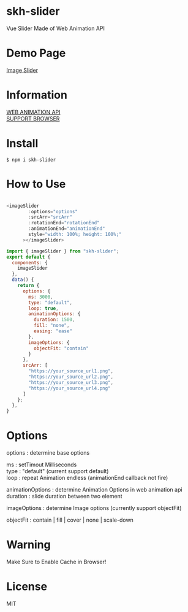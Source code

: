 # skh-slider

Vue Slider Made of Web Animation API

# Demo Page

[Image Slider](https://seogki.github.io/skh-slider/)

# Information

[WEB ANIMATION API](https://developer.mozilla.org/en-US/docs/Web/API/Web_Animations_API/Using_the_Web_Animations_API) <br />
[SUPPORT BROWSER](https://caniuse.com/web-animation)<br />

# Install

```console
$ npm i skh-slider
```

# How to Use

```js

<imageSlider
        :options="options"
        :srcArr="srcArr"
        :rotationEnd="rotationEnd"
        :animationEnd="animationEnd"
        style="width: 100%; height: 100%;"
      ></imageSlider>

import { imageSlider } from "skh-slider";
export default {
  components: {
    imageSlider
  },
  data() {
    return {
      options: {
        ms: 3000,
        type: "default",
        loop: true,
        animationOptions: {
          duration: 1500,
          fill: "none",
          easing: "ease"
        },
        imageOptions: {
          objectFit: "contain"
        }
      },
      srcArr: [
        "https://your_source_url1.png",
        "https://your_source_url2.png",
        "https://your_source_url3.png",
        "https://your_source_url4.png"
      ]
    };
  },
}
```

# Options

options : determine base options

ms : setTimout Milliseconds<br />
type : "default" (current support default)<br />
loop : repeat Animation endless (animationEnd callback not fire)<br />

animationOptions : determine Animation Options in web animation api<br />
duration : slide duration between two element<br />

imageOptions : determine Image options (currently support objectFit)<br />

objectFit : contain | fill | cover | none | scale-down<br />

# Warning

Make Sure to Enable Cache in Browser!

# License

MIT
